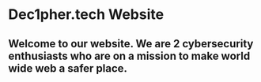 # Dec1pher.tech Website
## Welcome to our website. We are 2 cybersecurity enthusiasts who are on a mission to make world wide web a safer place.